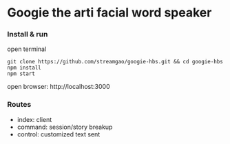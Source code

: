 # Googie the arti facial word speaker

### Install & run

open terminal
```
git clone https://github.com/streamgao/googie-hbs.git && cd googie-hbs
npm install
npm start
```
open browser:  http://localhost:3000

### Routes
- index: client
- command: session/story breakup
- control: customized text sent
